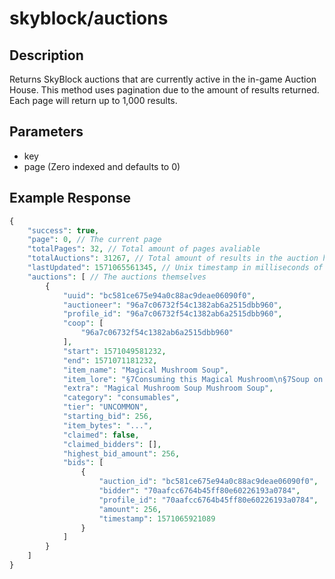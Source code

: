 # skyblock/auctions

## Description
Returns SkyBlock auctions that are currently active in the in-game Auction House. This method uses pagination due to the amount of results returned. Each page will return up to 1,000 results.

## Parameters
- key
- page (Zero indexed and defaults to 0)

## Example Response
```php
{
    "success": true,
    "page": 0, // The current page
    "totalPages": 32, // Total amount of pages avaliable
    "totalAuctions": 31267, // Total amount of results in the auction house
    "lastUpdated": 1571065561345, // Unix timestamp in milliseconds of when the data last updated in the API
    "auctions": [ // The auctions themselves
        {
            "uuid": "bc581ce675e94a0c88ac9deae06090f0",
            "auctioneer": "96a7c06732f54c1382ab6a2515dbb960",
            "profile_id": "96a7c06732f54c1382ab6a2515dbb960",
            "coop": [
                "96a7c06732f54c1382ab6a2515dbb960"
            ],
            "start": 1571049581232,
            "end": 1571071181232,
            "item_name": "Magical Mushroom Soup",
            "item_lore": "§7Consuming this Magical Mushroom\n§7Soup on your private island\n§7allows the player to fly for §a2\n§aminutes§7. Leaving the private\n§7island will remove the effect!\n\n§a§lUNCOMMON",
            "extra": "Magical Mushroom Soup Mushroom Soup",
            "category": "consumables",
            "tier": "UNCOMMON",
            "starting_bid": 256,
            "item_bytes": "...",
            "claimed": false,
            "claimed_bidders": [],
            "highest_bid_amount": 256,
            "bids": [
                {
                    "auction_id": "bc581ce675e94a0c88ac9deae06090f0",
                    "bidder": "70aafcc6764b45ff80e60226193a0784",
                    "profile_id": "70aafcc6764b45ff80e60226193a0784",
                    "amount": 256,
                    "timestamp": 1571065921089
                }
            ]
        }
    ]
}   
```